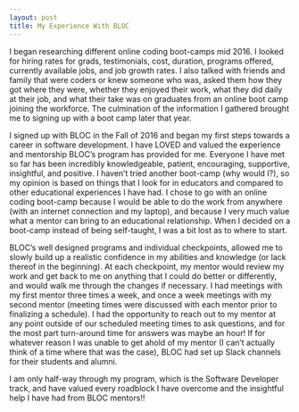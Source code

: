 ```yaml
---
layout: post
title: My Experience With BLOC
---
```


I began researching different online coding boot-camps mid 2016.  I looked for hiring rates for grads, testimonials, cost, duration, programs offered, currently available jobs, and job growth rates.  I also talked with friends and family that were coders or knew someone who was, asked them how they got where they were, whether they enjoyed their work, what they did daily at their job, and what their take was on graduates from an online boot camp joining the workforce.  The culmination of the information I gathered brought me to signing up with a boot camp later that year. 

I signed up with BLOC in the Fall of 2016 and began my first steps towards a career in software development.  I have LOVED and valued the experience and mentorship BLOC’s program has provided for me. Everyone I have met so far has been incredibly knowledgeable, patient, encouraging, supportive, insightful, and positive.  I haven’t tried another boot-camp (why would I?), so my opinion is based on things that I look for in educators and compared to other educational experiences I have had.  I chose to go with an online coding boot-camp because I would be able to do the work from anywhere (with an internet connection and my laptop), and because I very much value what a mentor can bring to an educational relationship.  When I decided on a boot-camp instead of being self-taught, I was a bit lost as to where to start.  

BLOC’s well designed programs and individual checkpoints, allowed me to slowly build up a realistic confidence in my abilities and knowledge (or lack thereof in the beginning).  At each checkpoint, my mentor would review my work and get back to me on anything that I could do better or differently, and would walk me through the changes if necessary.  I had meetings with my first mentor three times a week, and once a week meetings with my second mentor (meeting times were discussed with each mentor prior to finalizing a schedule).  I had the opportunity to reach out to my mentor at any point outside of our scheduled meeting times to ask questions, and for the most part turn-around time for answers was maybe an hour!  If for whatever reason I was unable to get ahold of my mentor (I can’t actually think of a time where that was the case), BLOC had set up Slack channels for their students and alumni.

I am only half-way through my program, which is the Software Developer track, and have valued every roadblock I have overcome and the insightful help I have had from BLOC mentors!!
